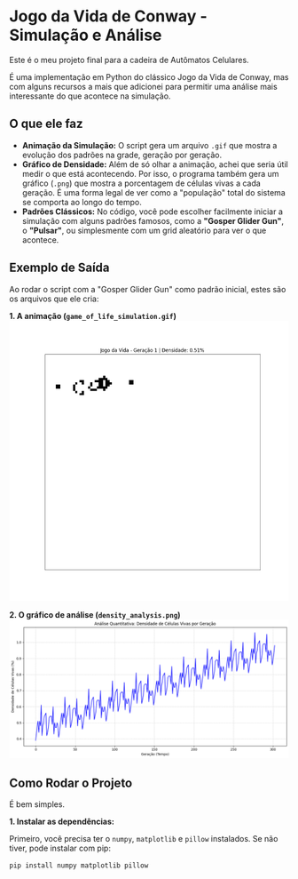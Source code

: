 # Jogo da Vida de Conway - Simulação e Análise

Este é o meu projeto final para a cadeira de Autômatos Celulares.

É uma implementação em Python do clássico Jogo da Vida de Conway, mas com alguns recursos a mais que adicionei para permitir uma análise mais interessante do que acontece na simulação.

## O que ele faz

* **Animação da Simulação:** O script gera um arquivo `.gif` que mostra a evolução dos padrões na grade, geração por geração.
* **Gráfico de Densidade:** Além de só olhar a animação, achei que seria útil medir o que está acontecendo. Por isso, o programa também gera um gráfico (`.png`) que mostra a porcentagem de células vivas a cada geração. É uma forma legal de ver como a "população" total do sistema se comporta ao longo do tempo.
* **Padrões Clássicos:** No código, você pode escolher facilmente iniciar a simulação com alguns padrões famosos, como a **"Gosper Glider Gun"**, o **"Pulsar"**, ou simplesmente com um grid aleatório para ver o que acontece.

## Exemplo de Saída

Ao rodar o script com a "Gosper Glider Gun" como padrão inicial, estes são os arquivos que ele cria:

**1. A animação (`game_of_life_simulation.gif`)**
![Animação da Simulação](results/game_of_life_simulation.gif)

**2. O gráfico de análise (`density_analysis.png`)**
![Gráfico de Densidade](results/density_analysis.png)

## Como Rodar o Projeto

É bem simples.

**1. Instalar as dependências:**

Primeiro, você precisa ter o `numpy`, `matplotlib` e `pillow` instalados. Se não tiver, pode instalar com pip:
```bash
pip install numpy matplotlib pillow